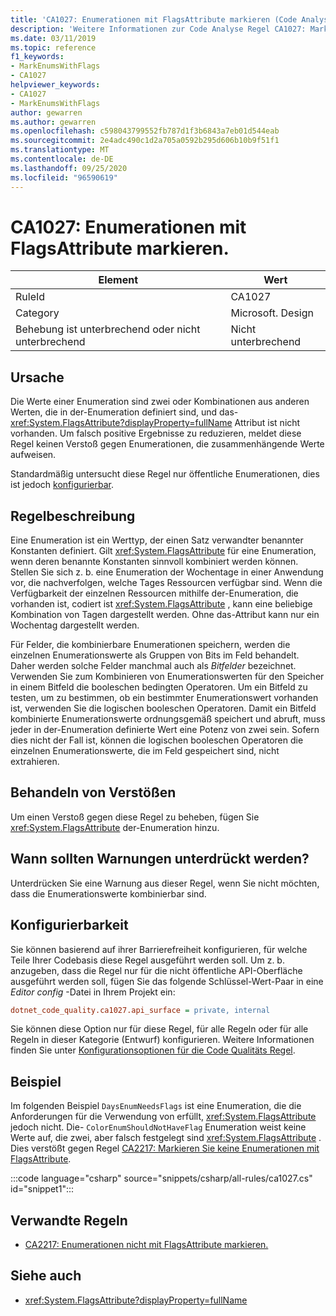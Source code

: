 ```yaml
---
title: 'CA1027: Enumerationen mit FlagsAttribute markieren (Code Analyse)'
description: 'Weitere Informationen zur Code Analyse Regel CA1027: Markieren von Enumerationen mit FlagsAttribute'
ms.date: 03/11/2019
ms.topic: reference
f1_keywords:
- MarkEnumsWithFlags
- CA1027
helpviewer_keywords:
- CA1027
- MarkEnumsWithFlags
author: gewarren
ms.author: gewarren
ms.openlocfilehash: c598043799552fb787d1f3b6843a7eb01d544eab
ms.sourcegitcommit: 2e4adc490c1d2a705a0592b295d606b10b9f51f1
ms.translationtype: MT
ms.contentlocale: de-DE
ms.lasthandoff: 09/25/2020
ms.locfileid: "96590619"
---
```

# <a name="ca1027-mark-enums-with-flagsattribute"></a>CA1027: Enumerationen mit FlagsAttribute markieren.

| Element                                     | Wert            |
|------------------------------------------|------------------|
| RuleId                                   | CA1027           |
| Category                                 | Microsoft. Design |
| Behebung ist unterbrechend oder nicht unterbrechend | Nicht unterbrechend     |

## <a name="cause"></a>Ursache

Die Werte einer Enumeration sind zwei oder Kombinationen aus anderen Werten, die in der-Enumeration definiert sind, und das- <xref:System.FlagsAttribute?displayProperty=fullName> Attribut ist nicht vorhanden. Um falsch positive Ergebnisse zu reduzieren, meldet diese Regel keinen Verstoß gegen Enumerationen, die zusammenhängende Werte aufweisen.

Standardmäßig untersucht diese Regel nur öffentliche Enumerationen, dies ist jedoch [konfigurierbar](#configurability).

## <a name="rule-description"></a>Regelbeschreibung

Eine Enumeration ist ein Werttyp, der einen Satz verwandter benannter Konstanten definiert. Gilt <xref:System.FlagsAttribute> für eine Enumeration, wenn deren benannte Konstanten sinnvoll kombiniert werden können. Stellen Sie sich z. b. eine Enumeration der Wochentage in einer Anwendung vor, die nachverfolgen, welche Tages Ressourcen verfügbar sind. Wenn die Verfügbarkeit der einzelnen Ressourcen mithilfe der-Enumeration, die vorhanden ist, codiert ist <xref:System.FlagsAttribute> , kann eine beliebige Kombination von Tagen dargestellt werden. Ohne das-Attribut kann nur ein Wochentag dargestellt werden.

Für Felder, die kombinierbare Enumerationen speichern, werden die einzelnen Enumerationswerte als Gruppen von Bits im Feld behandelt. Daher werden solche Felder manchmal auch als *Bitfelder* bezeichnet. Verwenden Sie zum Kombinieren von Enumerationswerten für den Speicher in einem Bitfeld die booleschen bedingten Operatoren. Um ein Bitfeld zu testen, um zu bestimmen, ob ein bestimmter Enumerationswert vorhanden ist, verwenden Sie die logischen booleschen Operatoren. Damit ein Bitfeld kombinierte Enumerationswerte ordnungsgemäß speichert und abruft, muss jeder in der-Enumeration definierte Wert eine Potenz von zwei sein. Sofern dies nicht der Fall ist, können die logischen booleschen Operatoren die einzelnen Enumerationswerte, die im Feld gespeichert sind, nicht extrahieren.

## <a name="how-to-fix-violations"></a>Behandeln von Verstößen

Um einen Verstoß gegen diese Regel zu beheben, fügen Sie <xref:System.FlagsAttribute> der-Enumeration hinzu.

## <a name="when-to-suppress-warnings"></a>Wann sollten Warnungen unterdrückt werden?

Unterdrücken Sie eine Warnung aus dieser Regel, wenn Sie nicht möchten, dass die Enumerationswerte kombinierbar sind.

## <a name="configurability"></a>Konfigurierbarkeit

Sie können basierend auf ihrer Barrierefreiheit konfigurieren, für welche Teile Ihrer Codebasis diese Regel ausgeführt werden soll. Um z. b. anzugeben, dass die Regel nur für die nicht öffentliche API-Oberfläche ausgeführt werden soll, fügen Sie das folgende Schlüssel-Wert-Paar in eine *Editor config* -Datei in Ihrem Projekt ein:

```ini
dotnet_code_quality.ca1027.api_surface = private, internal
```

Sie können diese Option nur für diese Regel, für alle Regeln oder für alle Regeln in dieser Kategorie (Entwurf) konfigurieren. Weitere Informationen finden Sie unter [Konfigurationsoptionen für die Code Qualitäts Regel](../code-quality-rule-options.md).

## <a name="example"></a>Beispiel

Im folgenden Beispiel `DaysEnumNeedsFlags` ist eine Enumeration, die die Anforderungen für die Verwendung von erfüllt, <xref:System.FlagsAttribute> jedoch nicht. Die- `ColorEnumShouldNotHaveFlag` Enumeration weist keine Werte auf, die zwei, aber falsch festgelegt sind <xref:System.FlagsAttribute> . Dies verstößt gegen Regel [CA2217: Markieren Sie keine Enumerationen mit FlagsAttribute](ca2217.md).

:::code language="csharp" source="snippets/csharp/all-rules/ca1027.cs" id="snippet1":::

## <a name="related-rules"></a>Verwandte Regeln

- [CA2217: Enumerationen nicht mit FlagsAttribute markieren.](ca2217.md)

## <a name="see-also"></a>Siehe auch

- <xref:System.FlagsAttribute?displayProperty=fullName>
